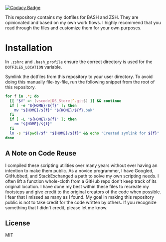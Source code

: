 [![Codacy Badge](https://app.codacy.com/project/badge/Grade/96fb62a631014ebbacb9a19193012741)](https://www.codacy.com/gh/natelandau/dotfiles/dashboard?utm_source=github.com&amp;utm_medium=referral&amp;utm_content=natelandau/dotfiles&amp;utm_campaign=Badge_Grade)

This repository contains my dotfiles for BASH and ZSH.  They are opinionated and based on my own work flows. I highly recommend that you read through the files and customize them for your own purposes.

# Installation
In `.zshrc` and `.bash_profile` ensure the correct directory is used for the `DOTFILES_LOCATION` variable.

Symlink the dotfiles from this repository to your user directory. To avoid doing this manually file-by-file, run the following snippet from the root of this repository.

```bash
for f in .*; do
  [[ "$f" =~ (vscode|DS_Store|^.git$) ]] && continue
  if [ -e "${HOME}/${f}" ]; then
    mv "${HOME}/${f}" "${HOME}/${f}.bak"
  fi
  if [ -L "${HOME}/${f}" ]; then
    rm "${HOME}/${f}"
  fi
  ln -s "$(pwd)/$f" "${HOME}/${f}" && echo "Created symlink for ${f}"
done
```

## A Note on Code Reuse
I compiled these scripting utilities over many years without ever having an intention to make them public.  As a novice programmer, I have Googled, GitHubbed, and StackExchanged a path to solve my own scripting needs. I often lift a function whole-cloth from a GitHub repo don't keep track of its original location. I have done my best within these files to recreate my footsteps and give credit to the original creators of the code when possible. I fear that I missed as many as I found. My goal in making this repository public is not to take credit for the code written by others. If you recognize something that I didn't credit, please let me know.

## License
MIT
